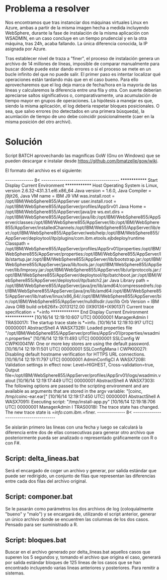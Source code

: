 # Problema a resolver

Nos encontramos que tras instanciar dos máquinas virtuales Linux en Azure, ambas a partir de la misma imagen hecha a medida incluyendo WebSphere, durante la fase de instalación de la misma aplicación con WSADMIN, en un caso concluye en un tiempo prudencial y en la otra máquina, tras 24h, acaba fallando. La única diferencia conocida, la IP asignada por Azure.

Tras establecer nivel de traza a "finer", el proceso de instalación genera un archivo de 14 millones de líneas, imposible de comparar manualmente para buscar dónde puede estar dando errores o si el proceso se mete en un bucle infinito del que no puede salir. El primer paso es intentar localizar qué operaciones están tardando más que en el caso bueno. Para ello aprovecharemos que el log deja marca de fecha/hora en la mayoría de las líneas y calcularemos la diferencia entre una fila y otra. Con suerte deberían apreciarse saltos significativos o, comparativamente, una acumulación de tiempo mayor en grupos de operaciones. La hipótesis a manejar es que, siendo la misma aplicación, el log debería respetar bloques posicionales. O sea, que salvo errores (no detectados en una primera búsqueda), la acumlación de tiempo de uno debe coincidir posicionalmente (caer en la misma posición del otro archivi).

# Solución

Script BATCH aprovechando las magníficas GoW (Gnu on Windows) que se pueden descargar e instalar desde https://github.com/bmatzelle/gow/wiki. 

El formato del archivo es el siguiente: 


-------------- 8< ---------------------------------------
************ Start Display Current Environment ************
Host Operating System is Linux, version 2.6.32-431.3.1.el6.x86_64
Java version = 1.6.0, Java Compiler = j9jit26, Java VM name = IBM J9 VM
was.install.root = /opt/IBM/WebSphere855/AppServer
user.install.root = /opt/IBM/WebSphere855/AppServer/profiles/AppSrv01
Java Home = /opt/IBM/WebSphere855/AppServer/java/jre
ws.ext.dirs = /opt/IBM/WebSphere855/AppServer/java/lib:/opt/IBM/WebSphere855/AppServer/classes:/opt/IBM/WebSphere855/AppServer/lib:/opt/IBM/WebSphere855/AppServer/installedChannels:/opt/IBM/WebSphere855/AppServer/lib/ext:/opt/IBM/WebSphere855/AppServer/web/help:/opt/IBM/WebSphere855/AppServer/deploytool/itp/plugins/com.ibm.etools.ejbdeploy/runtime
Classpath = /opt/IBM/WebSphere855/AppServer/profiles/AppSrv01/properties:/opt/IBM/WebSphere855/AppServer/properties:/opt/IBM/WebSphere855/AppServer/lib/startup.jar:/opt/IBM/WebSphere855/AppServer/lib/bootstrap.jar:/opt/IBM/WebSphere855/AppServer/java/lib/tools.jar:/opt/IBM/WebSphere855/AppServer/lib/lmproxy.jar:/opt/IBM/WebSphere855/AppServer/lib/urlprotocols.jar:/opt/IBM/WebSphere855/AppServer/deploytool/itp/batchboot.jar:/opt/IBM/WebSphere855/AppServer/deploytool/itp/batch2.jar
Java Library path = /opt/IBM/WebSphere855/AppServer/java/jre/lib/amd64/compressedrefs:/opt/IBM/WebSphere855/AppServer/java/jre/lib/amd64:/opt/IBM/WebSphere855/AppServer/lib/native/linux/x86_64/:/opt/IBM/WebSphere855/AppServer/bin:/opt/IBM/WebSphere855/AppServer/nulldllsdir:/usr/lib
Orb Version = IBM Java ORB build orb626ifx-20131212.00 (IX90136+IX90137)
Current trace specification = *=info
************* End Display Current Environment *************
[10/16/14 12:19:10:607 UTC] 00000001 ManagerAdmin  I   TRAS0017I: The startup trace state is *=info.
[10/16/14 12:19:10:917 UTC] 00000001 AbstractShell A   WASX7326I: Loaded properties file "/opt/IBM/WebSphere855/AppServer/profiles/AppSrv01/properties/wsadmin.properties"
[10/16/14 12:19:11:493 UTC] 00000001 SSLConfig     W   CWPKI0041W: One or more key stores are using the default password.
[10/16/14 12:19:11:501 UTC] 00000001 SSLConfigMana I   CWPKI0027I: Disabling default hostname verification for HTTPS URL connections.
[10/16/14 12:19:11:797 UTC] 00000001 AdminConfigCl A   WASX7208I: Validation settings in effect now: Level=HIGHEST, Cross-validation=true, Output file=/opt/IBM/WebSphere855/AppServer/profiles/AppSrv01/logs/wsadmin.valout
[10/16/14 12:19:17:449 UTC] 00000001 AbstractShell A   WASX7303I: The following options are passed to the scripting environment and are available as arguments that are stored in the argv variable: "[coinc, /tmp/coinc-ear.ear]"
[10/16/14 12:19:17:450 UTC] 00000001 AbstractShell A   WASX7091I: Executing script: "/tmp/install-app.py"
[10/16/14 12:19:18:706 UTC] 00000001 ManagerAdmin  I   TRAS0018I: The trace state has changed. The new trace state is *=info:com.ibm.*=finer.
-------------- 8< ---------------------------------------

Se aislarán primero las líneas con una fecha y luego se calculará la diferencia entre dos de ellas consecutivas para generar otro archivo que posteriormente pueda ser analizado o representado gráficamente con R o con F#.

## Script: delta_lineas.bat

Será el encargado de coger un archivo y generar, por salida estándar que puede ser redirigido, un conjunto de filas que representan las diferencias entre cada dos filas del archivo original.

## Script: componer.bat

Se le pasarán como parámetros los dos archivos de log (coloquialmente "bueno" y "malo") y se encargará de, utilizando el script anterior, generar un único archivo donde se encuentren las columnas de los dos casos. Pensado para ser suministrado a R.

## Script: bloques.bat

Buscar en el archivo generado por delta_lineas.bat aquellos casos que superen los 5 segundos y, tomando el archivo que origina el caso, generará por salida estándar bloques de 125 líneas de los casos que se han encontrado incluyendo varias lineas anteriores y posteriores. Para remitir a sistemas.

